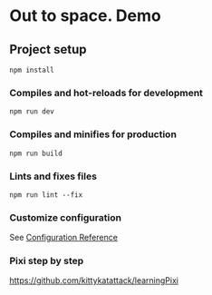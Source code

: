 # Out to space. Demo

## Project setup
```
npm install
```

### Compiles and hot-reloads for development
```
npm run dev
```

### Compiles and minifies for production
```
npm run build
```

### Lints and fixes files
```
npm run lint --fix
```

### Customize configuration
See [Configuration Reference](https://cli.vuejs.org/config/)

### Pixi step by step 
https://github.com/kittykatattack/learningPixi
